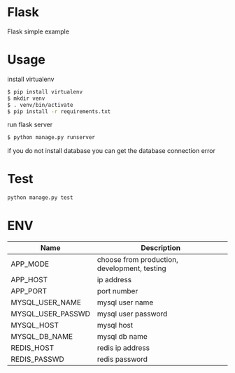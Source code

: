# Flask
Flask simple example

# Usage

install virtualenv
```sh
$ pip install virtualenv
$ mkdir venv
$ . venv/bin/activate
$ pip install -r requirements.txt
```

run flask server
```sh
$ python manage.py runserver
```
if you do not install database you can get the database connection error

# Test
```sh
python manage.py test
```

# ENV

| Name                | Description                      |
| ------------------- | -------------------------------- |
| APP_MODE            | choose from production, development, testing |
| APP_HOST            | ip address                       |
| APP_PORT            | port number                      |
| MYSQL_USER_NAME     | mysql user name                  |
| MYSQL_USER_PASSWD   | mysql user password              |
| MYSQL_HOST          | mysql host                       |
| MYSQL_DB_NAME       | mysql db name                    |
| REDIS_HOST          | redis ip address                 |
| REDIS_PASSWD        | redis password                   |

